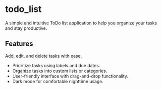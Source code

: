 # todo_list
A simple and intuitive ToDo list application to help you organize your tasks and stay productive.

## Features
Add, edit, and delete tasks with ease.
- Prioritize tasks using labels and due dates.
- Organize tasks into custom lists or categories.
- User-friendly interface with drag-and-drop functionality.
- Dark mode for comfortable nighttime usage.
